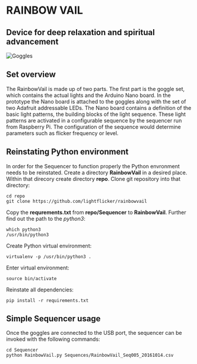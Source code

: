 # RAINBOW VAIL
Device for deep relaxation and spiritual advancement
----
![Goggles](Docs/Pictures/logo.png?s=150)

## Set overview
The RainbowVail is made up of two parts. The first part is the goggle set, which contains the actual lights and the Arduino Nano board. In the prototype the Nano board is attached to the goggles along with the set of two Adafruit addressable LEDs. The Nano board contains a definition of the basic light patterns, the building blocks of the light sequence. These light patterns are activated in a configurable sequence by the sequencer run from Raspberry Pi. The configuration of the sequence would determine parameters such as flicker frequency or level.

## Reinstating Python environment
In order for the Sequencer to function properly the Python envronment needs to be reinstated.
Create a directory **RainbowVail** in a desired place. Within that direcory create directory **repo**. Clone git repository into that directory:
```shell
cd repo
git clone https://github.com/lightflicker/rainbowvail
```
Copy the **requrements.txt** from **repo/Sequencer** to **RainbowVail**.
Further find out the path to the <i>python3</i>:</br>
```shell
which python3
/usr/bin/python3
```
Create Python virtual environment:
```shell
virtualenv -p /usr/bin/python3 .
```
Enter virtual environment:
```shell
source bin/activate
```
Reinstate all dependencies:
```shell
pip install -r requirements.txt
```

## Simple Sequencer usage
Once the goggles are connected to the USB port, the sequencer can be invoked with the following commands:
```shell
cd Sequencer
python RainbowVail.py Sequences/RainbowVail_Seq005_20161014.csv
```
